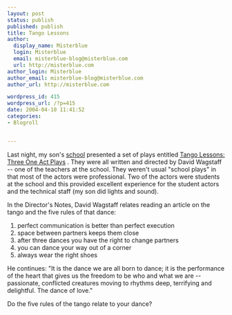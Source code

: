 ```yaml
---
layout: post
status: publish
published: publish
title: Tango Lessons
author:
  display_name: Misterblue
  login: Misterblue
  email: misterblue-blog@misterblue.com
  url: http://misterblue.com
author_login: Misterblue
author_email: misterblue-blog@misterblue.com
author_url: http://misterblue.com

wordpress_id: 415
wordpress_url: /?p=415
date: 2004-04-10 11:41:52
categories:
- Blogroll


---
```

<p>
    Last night, my son's
    <a href="http://www.nwacademy.org/">school</a>
    presented a set of plays entitled
    <u>Tango Lessons: Three One Act Plays</u>
    .
    They were all written and directed by
    David Wagstaff
    -- one of the teachers at the school.
    They weren't usual "school plays" in that most of
    the actors were professional.
    Two of the actors were students at the school
    and this provided excellent experience for the
    student actors and the technical staff
    (my son did lights and sound).
</p>
<p>
    In the Director's Notes, David Wagstaff relates
    reading an article on the tango
    and the five rules of that dance:
</p>
<ol>
    <li>perfect communication is better than perfect execution</li>
    <li>space between partners keeps them close</li>
    <li>after three dances you have the right to change partners</li>
    <li>you can dance your way out of a corner</li>
    <li>always wear the right shoes</li>
</ol>
<p>
    He continues: "It is the dance we are all born to dance;
    it is the performance of the heart that gives us the
    freedom  to be who and what we are -- passionate, conflicted
    creatures moving to rhythms deep, terrifying and delightful.
    The dance of love."
</p>
<p>
    Do the five rules of the tango relate to your dance?
</p>
